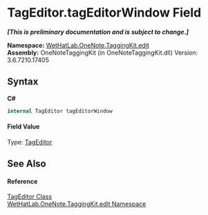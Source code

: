 # TagEditor.tagEditorWindow Field
 _**\[This is preliminary documentation and is subject to change.\]**_

**Namespace:**&nbsp;<a href="60ca3730-00cd-fce3-4009-523f3952fd9e.md">WetHatLab.OneNote.TaggingKit.edit</a><br />**Assembly:**&nbsp;OneNoteTaggingKit (in OneNoteTaggingKit.dll) Version: 3.6.7210.17405

## Syntax

**C#**<br />
``` C#
internal TagEditor tagEditorWindow
```


#### Field Value
Type: <a href="6765a162-e3fb-2908-aff7-cf593766521d.md">TagEditor</a>

## See Also


#### Reference
<a href="6765a162-e3fb-2908-aff7-cf593766521d.md">TagEditor Class</a><br /><a href="60ca3730-00cd-fce3-4009-523f3952fd9e.md">WetHatLab.OneNote.TaggingKit.edit Namespace</a><br />